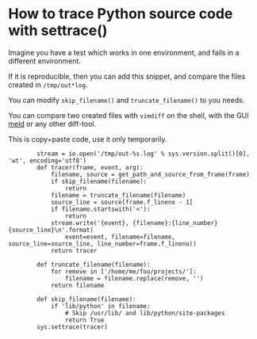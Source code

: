 # How to trace Python source code with settrace()
Imagine you have a test which works in one environment, and fails in a different environment.

If it is reproducible, then you can add this snippet, and compare the files created in `/tmp/out*log`.

You can modify `skip_filename()` and `truncate_filename()` to you needs.

You can compare two created files with `vimdiff` on the shell, with the GUI [meld](https://meldmerge.org/) or any
other diff-tool.

This is copy+paste code, use it only temporarily.

```
        stream = io.open('/tmp/out-%s.log' % sys.version.split()[0], 'wt', encoding='utf8')
        def tracer(frame, event, arg):
            filename, source = get_path_and_source_from_frame(frame)
            if skip_filename(filename):
                return
            filename = truncate_filename(filename)
            source_line = source[frame.f_lineno - 1]
            if filename.startswith('<'):
                return
            stream.write('{event}, {filename}:{line_number} {source_line}\n'.format(
                event=event, filename=filename, source_line=source_line, line_number=frame.f_lineno))
            return tracer

        def truncate_filename(filename):
            for remove in ['/home/me/foo/projects/']:
                filename = filename.replace(remove, '')
            return filename

        def skip_filename(filename):
            if 'lib/python' in filename:
                # Skip /usr/lib/ and lib/python/site-packages
                return True
        sys.settrace(tracer)
```
